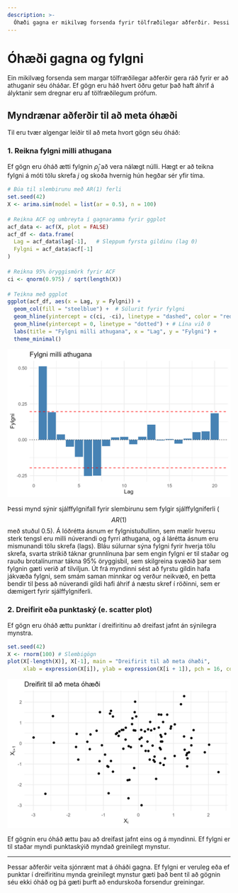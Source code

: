 ```yaml
---
description: >-
  Óhæði gagna er mikilvæg forsenda fyrir tölfræðilegar aðferðir. Þessi kafli fjallar um hvernig hægt er að meta óhæði gagna með myndrænum aðferðum.
---
```


# Óhæði gagna og fylgni

Ein mikilvæg forsenda sem margar tölfræðilegar aðferðir gera ráð fyrir er að athuganir séu óháðar.
Ef gögn eru háð hvert öðru getur það haft áhrif á ályktanir sem dregnar eru af tölfræðilegum prófum.

## Myndrænar aðferðir til að meta óhæði

Til eru tvær algengar leiðir til að meta hvort gögn séu óháð:

### 1. Reikna fylgni milli athugana

Ef gögn eru óháð ætti fylgnin $\hat{\rho}_j$ að vera nálægt núlli. Hægt er að teikna fylgni á móti
tölu skrefa $j$ og skoða hvernig hún hegðar sér yfir tíma.

```r
# Búa til slembirunu með AR(1) ferli
set.seed(42)
X <- arima.sim(model = list(ar = 0.5), n = 100)

# Reikna ACF og umbreyta í gagnaramma fyrir ggplot
acf_data <- acf(X, plot = FALSE)
acf_df <- data.frame(
  Lag = acf_data$lag[-1],   # Sleppum fyrsta gildinu (lag 0)
  Fylgni = acf_data$acf[-1]
)

# Reikna 95% öryggismörk fyrir ACF
ci <- qnorm(0.975) / sqrt(length(X))

# Teikna með ggplot
ggplot(acf_df, aes(x = Lag, y = Fylgni)) +
  geom_col(fill = "steelblue") +  # Súlurit fyrir fylgni
  geom_hline(yintercept = c(ci, -ci), linetype = "dashed", color = "red") + # Öryggismörk
  geom_hline(yintercept = 0, linetype = "dotted") + # Lína við 0
  labs(title = "Fylgni milli athugana", x = "Lag", y = "Fylgni") +
  theme_minimal()
```

![Fylgni milli athugana með 95% öryggisbil](figs/independence_acf.jpg)

Þessi mynd sýnir sjálffylgnifall fyrir slembirunu sem fylgir sjálffylgniferli ($$AR(1)$$ með stuðul
0.5). Á lóðrétta ásnum er fylgnistuðullinn, sem mælir hversu sterk tengsl eru milli núverandi og
fyrri athugana, og á lárétta ásnum eru mismunandi tölu skrefa (lags). Bláu súlurnar sýna fylgni
fyrir hverja tölu skrefa, svarta strikið táknar grunnlínuna þar sem engin fylgni er til staðar og
rauðu brotalínurnar tákna 95% öryggisbil, sem skilgreina svæðið þar sem fylgnin gæti verið af
tilviljun. Út frá myndinni sést að fyrstu gildin hafa jákvæða fylgni, sem smám saman minnkar og
verður neikvæð, en þetta bendir til þess að núverandi gildi hafi áhrif á næstu skref í röðinni, sem
er dæmigert fyrir sjálffylgniferli.

### 2. Dreifirit eða punktaský (e. scatter plot)

Ef gögn eru óháð ættu punktar í dreifiritinu að dreifast jafnt án sýnilegra mynstra.

```r
set.seed(42)
X <- rnorm(100) # Slembigögn
plot(X[-length(X)], X[-1], main = "Dreifirit til að meta óhæði",
     xlab = expression(X[i]), ylab = expression(X[i + 1]), pch = 16, col = "blue")
```

![Dreifirit til að meta óhæði](figs/independence_scatter.jpg)

Ef gögnin eru óháð ættu þau að dreifast jafnt eins og á myndinni. Ef fylgni er til staðar myndi
punktaskýið myndað greinilegt mynstur.

---

Þessar aðferðir veita sjónrænt mat á óháði gagna. Ef fylgni er veruleg eða ef punktar í dreifiritinu
mynda greinilegt mynstur gæti það bent til að gögnin séu ekki óháð og þá gæti þurft að endurskoða
forsendur greiningar.

